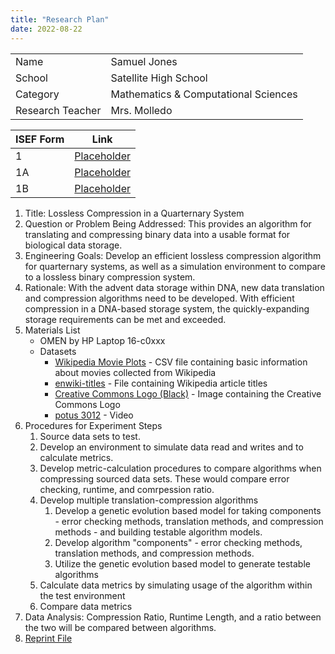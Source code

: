 ```yaml
---
title: "Research Plan"
date: 2022-08-22
---
```

|                  |                                      |
| ---------------- | ------------------------------------ |
| Name             | Samuel Jones                         |
| School           | Satellite High School                |
| Category         | Mathematics & Computational Sciences |
| Research Teacher | Mrs. Molledo                         |

| ISEF Form | Link                                  |
| --------- | ------------------------------------- |
| 1         | [Placeholder](https://www.google.com) |
| 1A        | [Placeholder](https://www.google.com) |
| 1B        | [Placeholder](https://www.google.com) |

1. Title: Lossless Compression in a Quarternary System
2. Question or Problem Being Addressed: This provides an algorithm for translating and compressing binary data into a usable format for 
biological data storage.
3. Engineering Goals: Develop an efficient lossless compression algorithm for quarternary systems, as well as a simulation environment to compare to a lossless binary compression system.
4. Rationale: With the advent data storage within DNA, new data translation and compression algorithms need to be developed. With efficient compression in a DNA-based storage system, the quickly-expanding storage requirements can be met and exceeded.
5. Materials List
    - OMEN by HP Laptop 16-c0xxx
    - Datasets
      - [Wikipedia Movie Plots](https://www.kaggle.com/datasets/jrobischon/wikipedia-movie-plots) - CSV file containing basic information about movies collected from Wikipedia
      - [enwiki-titles](https://www.kaggle.com/datasets/mathurinache/enwikititles) - File containing Wikipedia article titles
      - [Creative Commons Logo (Black)](https://mirrors.creativecommons.org/presskit/icons/heart.black.png) - Image containing the Creative Commons Logo
      - [potus 3012](https://vimeo.com/58460459) - Video
6. Procedures for Experiment Steps
   1. Source data sets to test.
   2. Develop an environment to simulate data read and writes and to calculate metrics.
   3. Develop metric-calculation procedures to compare algorithms when compressing sourced data sets. These would compare error checking, runtime, and comrpession ratio. 
   4. Develop multiple translation-compression algorithms
      1. Develop a genetic evolution based model for taking components - error checking methods, translation methods, and compression methods - and building testable algorithm models.
      2. Develop algorithm "components" - error checking methods, translation methods, and compression methods.
      3. Utilize the genetic evolution based model to generate testable algorithms
   5. Calculate data metrics by simulating usage of the algorithm within the test environment
   6. Compare data metrics
7. Data Analysis: Compression Ratio, Runtime Length, and a ratio between the two will be compared between algorithms.
8. [Reprint File](/about/bibliography)
